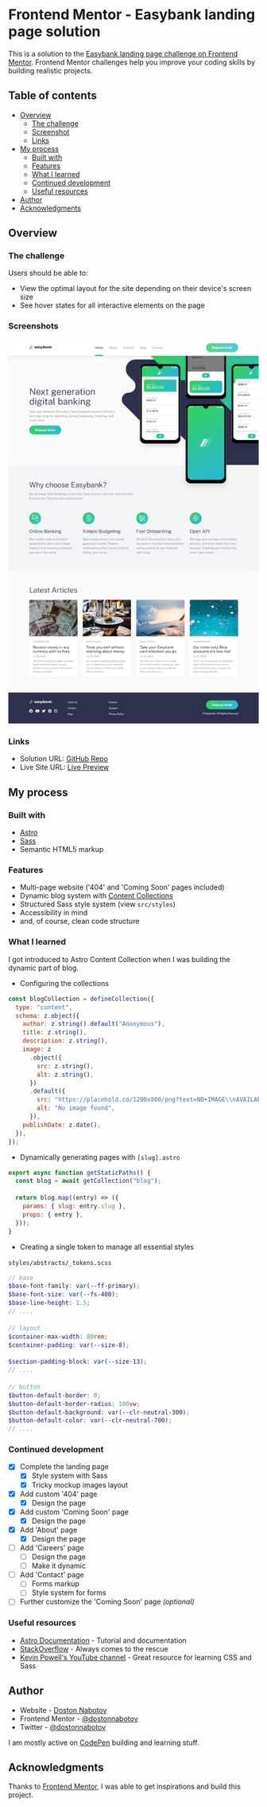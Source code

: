 # Frontend Mentor - Easybank landing page solution

This is a solution to the [Easybank landing page challenge on Frontend Mentor](https://www.frontendmentor.io/challenges/easybank-landing-page-WaUhkoDN). Frontend Mentor challenges help you improve your coding skills by building realistic projects.

## Table of contents

- [Overview](#overview)
  - [The challenge](#the-challenge)
  - [Screenshot](#screenshot)
  - [Links](#links)
- [My process](#my-process)
  - [Built with](#built-with)
  - [Features](#features)
  - [What I learned](#what-i-learned)
  - [Continued development](#continued-development)
  - [Useful resources](#useful-resources)
- [Author](#author)
- [Acknowledgments](#acknowledgments)

## Overview

### The challenge

Users should be able to:

- View the optimal layout for the site depending on their device's screen size
- See hover states for all interactive elements on the page

### Screenshots

![Homepage](./public/screenshots/screenshot_home.png)

### Links

- Solution URL: [GitHub Repo](https://github.com/dostonnabotov/fem_easybank-landing-page)
- Live Site URL: [Live Preview](https://tech-easybank-landing-page.netlify.app/)

## My process

### Built with

- [Astro](https://astro.build/)
- [Sass](https://sass-lang.com/)
- Semantic HTML5 markup

### Features

- Multi-page website ('404' and 'Coming Soon' pages included)
- Dynamic blog system with [Content Collections](https://docs.astro.build/en/guides/content-collections/)
- Structured Sass style system (view `src/styles`)
- Accessibility in mind
- and, of course, clean code structure

### What I learned

I got introduced to Astro Content Collection when I was building the dynamic part of blog.

- Configuring the collections

```js
const blogCollection = defineCollection({
  type: "content",
  schema: z.object({
    author: z.string().default("Anonymous"),
    title: z.string(),
    description: z.string(),
    image: z
      .object({
        src: z.string(),
        alt: z.string(),
      })
      .default({
        src: "https://placehold.co/1200x800/png?text=NO+IMAGE\\nAVAILABLE",
        alt: "No image found",
      }),
    publishDate: z.date(),
  }),
});
```

- Dynamically generating pages with `[slug].astro`

```js
export async function getStaticPaths() {
  const blog = await getCollection("blog");

  return blog.map((entry) => ({
    params: { slug: entry.slug },
    props: { entry },
  }));
}
```

- Creating a single token to manage all essential styles

`styles/abstracts/_tokens.scss`

```scss
// base
$base-font-family: var(--ff-primary);
$base-font-size: var(--fs-400);
$base-line-height: 1.5;
// ....

// layout
$container-max-width: 80rem;
$container-padding: var(--size-8);

$section-padding-block: var(--size-13);
// ....

// button
$button-default-border: 0;
$button-default-border-radius: 100vw;
$button-default-background: var(--clr-neutral-300);
$button-default-color: var(--clr-neutral-700);
// ....
```

### Continued development

- [x] Complete the landing page
  - [x] Style system with Sass
  - [x] Tricky mockup images layout
- [x] Add custom '404' page
  - [x] Design the page
- [x] Add custom 'Coming Soon' page
  - [x] Design the page
- [x] Add 'About' page
  - [x] Design the page
- [ ] Add 'Careers' page
  - [ ] Design the page
  - [ ] Make it dynamic
- [ ] Add 'Contact' page
  - [ ] Forms markup
  - [ ] Style system for forms
- [ ] Further customize the 'Coming Soon' page _(optional)_

### Useful resources

- [Astro Documentation](https://docs.astro.build/en/getting-started/) - Tutorial and documentation
- [StackOverflow](https://stackoverflow.com/) - Always comes to the rescue
- [Kevin Powell's YouTube channel](https://www.youtube.com/@KevinPowell) - Great resource for learning CSS and Sass

## Author

- Website - [Doston Nabotov](https://flowcv.me/dostonnabotov)
- Frontend Mentor - [@dostonnabotov](https://www.frontendmentor.io/profile/dostonnabotov)
- Twitter - [@dostonnabotov](https://www.twitter.com/dostonnabotov)

I am mostly active on [CodePen](https://codepen.io/dostonnabotov) building and learning stuff.

## Acknowledgments

Thanks to [Frontend Mentor](https://www.frontendmentor.io/), I was able to get inspirations and build this project.
